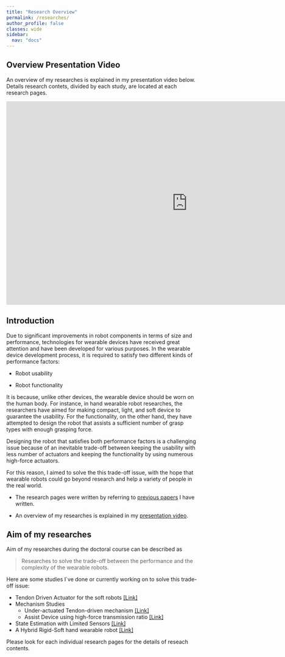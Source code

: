 ```yaml
---
title: "Research Overview"
permalink: /researches/
author_profile: false
classes: wide
sidebar:
  nav: "docs"
---
```


**Overview Presentation Video**
---

An overview of my researches is explained in my presentation video below. Details research contets, divided by each study, are located at each research pages.

<iframe width="950" height="534" src="https://www.youtube.com/embed/IMUZDQrXGGo" title="YouTube video player" frameborder="0" allow="accelerometer; autoplay; clipboard-write; encrypted-media; gyroscope; picture-in-picture" allowfullscreen></iframe>

**Introduction**
---

Due to significant improvements in robot components in terms of size and performance, technologies for wearable devices have received great attention and have been developed for various purposes. In the wearable device development process, it is required to satisfy two different kinds of performance factors:

- Robot usability

- Robot functionality

It is because, unlike other devices, the wearable device should be worn on the human body. For instance, in hand wearable robot researches, the researchers have aimed for making compact, light, and soft device to guarantee the usability. For the functionality, on the other hand, they have attempted to design the robot that assists a sufficient number of grasp types with enough grasping force. 

Designing the robot that satisfies both performance factors is a challenging issue because of an inevitable trade-off between keeping the usability with less number of actuators and keeping the functionality by using numerous high-force actuators. 

For this reason, I aimed to solve the this trade-off issue, with the hope that wearable robots could go beyond research and help a variety of people in the real world. 

* The research pages were written by referring to [previous papers][publication] I have written.

* An overview of my researches is explained in my [presentation video][video_link].

**Aim of my researches**
---
Aim of my researches during the doctoral course can be described as 

 > Researches to solve the trade-off between the performance and the complexity of the wearable robots.

Here are some studies I`ve done or currently working on to solve this trade-off issue:

- Tendon Driven Actuator for the soft robots [[Link]][TendonDrivenActuator] 
- Mechanism Studies
  - Under-actuated Tendon-driven mechanism [[Link]][UATDM]
  - Assist Device using high-force transmission ratio [[Link]][GRIPIT]
- State Estimation with Limited Sensors [[Link]][EXOIndex]
- A Hybrid Rigid-Soft hand wearable robot [[Link]][EXOShell]

Please look for each individual research pages for the details of reseach contents. 

[publication]: /publications/
[video_link]: /researches/#overview-presentation-video
[TendonDrivenActuator]: /researches/actuator
[UATDM]: /researches/tdm
[GRIPIT]: /researches/gripit
[EXOIndex]: /researches/exogloveindex
[EXOShell]: /researches/exogloveshell
